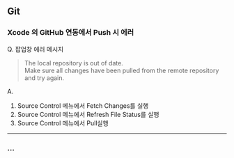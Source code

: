 ## Git

### Xcode 의 GitHub 연동에서 Push 시 에러

Q. 팝업창 에러 메시지
> The local repository is out of date.   
> Make sure all changes have been pulled from the remote repository and try again.   

A.
1. Source Control 메뉴에서 Fetch Changes를 실행
2. Source Control 메뉴에서 Refresh File Status를 실행
3. Source Control 메뉴에서 Pull실행 

***

### ...
